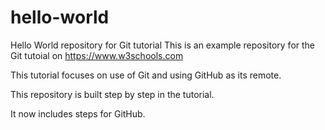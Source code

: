 # hello-world
Hello World repository for Git tutorial
This is an example repository for the Git tutoial on https://www.w3schools.com

This tutorial focuses on use of Git and using GitHub as its remote.

This repository is built step by step in the tutorial.

It now includes steps for GitHub. 
